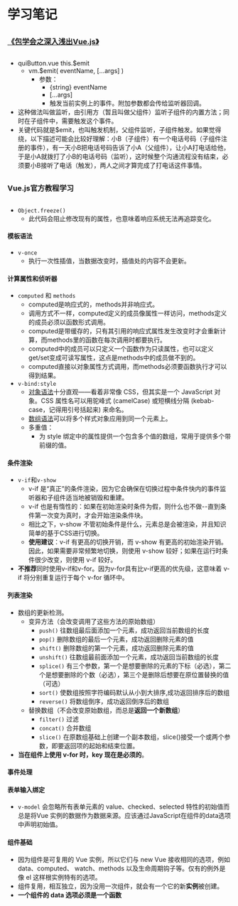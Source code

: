 #	学习笔记
##
###	 [《包学会之深入浅出Vue.js》](https://cloud.tencent.com/developer/column/1930?fromSource=waitui)
##
*	quiButton.vue  	this.$emit	
	*	vm.$emit( eventName, […args] )
		* 参数：
			* {string} eventName
			* [...args]
			* 触发当前实例上的事件。附加参数都会传给监听器回调。
*	 这种做法叫做监听，由引用方（暂且叫做父组件）监听子组件的内置方法；同时在子组件中，需要触发这个事件。
*	 关键代码就是$emit，也叫触发机制，父组件监听，子组件触发。如果觉得绕，以下描述可能会比较好理解：小B（子组件）有一个电话号码（子组件注册的事件），有一天小B把电话号码告诉了小A（父组件），让小A打电话给他，于是小A就拨打了小B的电话号码（监听），这时候整个沟通流程没有结束，必须要小B接听了电话（触发），两人之间才算完成了打电话这件事情。
##

###	Vue.js官方教程学习
##	
*	`Object.freeze()`
	*	此代码会阻止修改现有的属性，也意味着响应系统无法再追踪变化。

####	模板语法
*	`v-once`
	*	执行一次性插值，当数据改变时，插值处的内容不会更新。

####	计算属性和侦听器
*	`computed` 和 `methods`
	*	computed是响应式的，methods并非响应式。
	*	调用方式不一样，computed定义的成员像属性一样访问，methods定义的成员必须以函数形式调用。
	*	computed是带缓存的，只有其引用的响应式属性发生改变时才会重新计算，而methods里的函数在每次调用时都要执行。
	*	computed中的成员可以只定义一个函数作为只读属性，也可以定义get/set变成可读写属性，这点是methods中的成员做不到的。
	*	computed直接以对象属性方式调用，而methods必须要函数执行才可以得到结果。
*	`v-bind:style`
	*	[对象语法](https://cn.vuejs.org/v2/guide/class-and-style.html#%E5%AF%B9%E8%B1%A1%E8%AF%AD%E6%B3%95-1)十分直观——看着非常像 CSS，但其实是一个 JavaScript 对象。CSS 属性名可以用驼峰式 (camelCase) 或短横线分隔 (kebab-case，记得用引号括起来) 来命名。
	*	[数组语法](https://cn.vuejs.org/v2/guide/class-and-style.html#%E6%95%B0%E7%BB%84%E8%AF%AD%E6%B3%95-1)可以将多个样式对象应用到同一个元素上。
	*	多重值：
		*	为 style 绑定中的属性提供一个包含多个值的数组，常用于提供多个带前缀的值。

####	条件渲染
*	`v-if`和`v-show`
	*	v-if 是“真正”的条件渲染，因为它会确保在切换过程中条件快内的事件监听器和子组件适当地被销毁和重建。
	*	v-if 也是有惰性的：如果在初始渲染时条件为假，则什么也不做--直到条件第一次变为真时，才会开始渲染条件块。
	*	相比之下，v-show 不管初始条件是什么，元素总是会被渲染，并且知识简单的基于CSS进行切换。
	*	**使用建议**：v-if 有更高的切换开销，而 v-show 有更高的初始渲染开销。因此，如果需要非常频繁地切换，则使用 v-show 较好；如果在运行时条件很少改变，则使用 v-if 较好。
*	**不推荐**同时使用v-if和v-for。因为v-for具有比v-if更高的优先级，这意味着 v-if 将分别重复运行于每个 v-for 循环中。

####	列表渲染
*	数组的更新检测。
	*	变异方法（会改变调用了这些方法的原始数组）
		*	`push()`	往数组最后面添加一个元素，成功返回当前数组的长度
		*	`pop()`	删除数组的最后一个元素，成功返回删除元素的值
		*	`shift()`	删除数组的第一个元素，成功返回删除元素的值
		*	`unshift()`	往数组最前面添加一个元素，成功返回当前数组的长度
		*	`splice()`	有三个参数，第一个是想要删除的元素的下标（必选），第二个是想要删除的个数（必选），第三个是删除后想要在原位置替换的值（可选）
		*	`sort()`	使数组按照字符编码默认从小到大排序,成功返回排序后的数组
		*	`reverse()`	将数组倒序，成功返回倒序后的数组
	*	替换数组（不会改变原始数组，而总是**返回一个新数组**）
		*	`filter()`	过滤
		*	`concat()`	合并数组
		*	`slice()`	在原数组基础上创建一个副本数组，slice()接受一个或两个参数，即要返回项的起始和结束位置。
*	**当在组件上使用 v-for 时，key 现在是必须的**。

####	事件处理

####	表单输入绑定
*	`v-model` 会忽略所有表单元素的 value、checked、selected 特性的初始值而总是将Vue 实例的数据作为数据来源。应该通过JavaScript在组件的data选项中声明初始值。

####	组件基础
*	因为组件是可复用的 Vue 实例，所以它们与 new Vue 接收相同的选项，例如 data、computed、 watch、methods 以及生命周期钩子等。仅有的例外是像 el 这样根实例特有的选项。
*	组件复用，相互独立，因为没用一次组件，就会有一个它的新**实例**被创建。
*	**一个组件的 data 选项必须是一个函数**